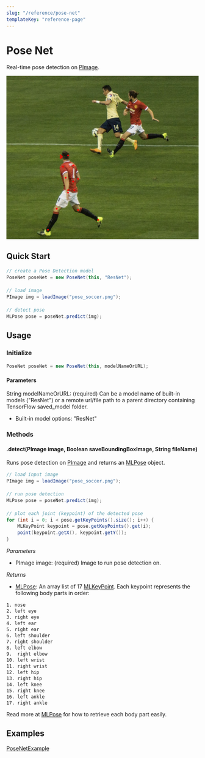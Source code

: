 ```yaml
---
slug: "/reference/pose-net"
templateKey: "reference-page"
---
```


# Pose Net
Real-time pose detection on [PImage](https://processing.org/reference/PImage.html).

![alt text](../images/pose_net_demo_full.png)

## Quick Start
```java
// create a Pose Detection model
PoseNet poseNet = new PoseNet(this, "ResNet");

// load image
PImage img = loadImage("pose_soccer.png");

// detect pose
MLPose pose = poseNet.predict(img);
```

## Usage
### Initialize
```java
PoseNet poseNet = new PoseNet(this, modelNameOrURL);
```
#### Parameters
String modelNameOrURL: (required) Can be a model name of built-in models ("ResNet") or a remote url/file path to a parent directory containing TensorFlow saved_model folder.
- Built-in model options: "ResNet"

### Methods
#### .detect(PImage image, Boolean saveBoundingBoxImage, String fileName)

Runs pose detection on [PImage](https://processing.org/reference/PImage.html) and returns an [MLPose]() object.

```java
// load input image
PImage img = loadImage("pose_soccer.png");

// run pose detection
MLPose pose = poseNet.predict(img);

// plot each joint (keypoint) of the detected pose
for (int i = 0; i < pose.getKeyPoints().size(); i++) {
    MLKeyPoint keypoint = pose.getKeyPoints().get(i);
    point(keypoint.getX(), keypoint.getY());
}
```
*Parameters*
- PImage image: (required) Image to run pose detection on.

*Returns*
- [MLPose](): An array list of 17 [MLKeyPoint](). Each keypoint represents the following body parts in order: 
```
1. nose
2. left eye
3. right eye
4. left ear
5. right ear
6. left shoulder
7. right shoulder
8. left elbow
9.  right elbow
10. left wrist
11. right wrist
12. left hip
13. right hip
14. left knee
15. right knee
16. left ankle
17. right ankle
```
Read more at [MLPose]() for how to retrieve each body part easily.

## Examples
[PoseNetExample](https://github.com/jjeongin/ml4processing/tree/master/examples/PoseNetExample)